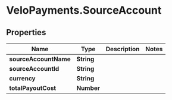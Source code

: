 # VeloPayments.SourceAccount

## Properties

Name | Type | Description | Notes
------------ | ------------- | ------------- | -------------
**sourceAccountName** | **String** |  | 
**sourceAccountId** | **String** |  | 
**currency** | **String** |  | 
**totalPayoutCost** | **Number** |  | 


